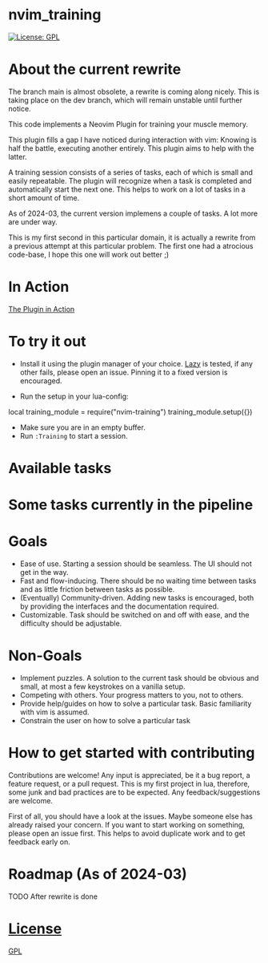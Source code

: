 # nvim_training

[![License: GPL](https://img.shields.io/badge/License-GPL-brightgreen.svg)](https://opensource.org/license/gpl-3-0/)

# About the current rewrite
The branch main is almost obsolete, a rewrite is coming along nicely.
This is taking place on the dev branch, which will remain unstable until 
further notice.

This code implements a Neovim Plugin for training your muscle memory.

This plugin fills a gap I have noticed during interaction with vim:
Knowing is half the battle, executing another entirely.
This plugin aims to help with the latter.

A training session consists of a series of tasks, each of which is small and easily repeatable.
The plugin will recognize when a task is completed and automatically start the next one.
This helps to work on a lot of tasks in a short amount of time.

As of 2024-03, the current version implemens a couple of tasks.
A lot more are under way.

This is my first second in this particular domain, it is actually a 
rewrite from a previous attempt at this particular problem. The first 
one had a atrocious code-base, I hope this one will work out better  ;)

# In Action
[The Plugin in Action](./media/screencast.gif')
# To try it out

- Install it using the plugin manager of your choice. [Lazy](https://github.com/folke/lazy.nvim) is tested, if any other fails, please open an issue. Pinning it to a fixed version is encouraged.

- Run the setup in your lua-config:

local training_module = require("nvim-training")
training_module.setup({})
- Make sure you are in an empty buffer.
- Run `:Training` to start a session.

# Available tasks

# Some tasks currently in the pipeline 

# Goals 
- Ease of use. Starting a session should be seamless. The UI should not get in the way.
- Fast and flow-inducing. There should be no waiting time between tasks and as little friction between tasks as possible.
- (Eventually) Community-driven. Adding new tasks is encouraged, both by providing the interfaces and the documentation required.
- Customizable. Task should be switched on and off with ease, and the difficulty should be adjustable.

# Non-Goals
- Implement puzzles. A solution to the current task should be obvious and small, at most a few keystrokes on a vanilla setup.
- Competing with others. Your progress matters to you, not to others. 
- Provide help/guides on how to solve a particular task. Basic familiarity with vim is assumed.
- Constrain the user on how to solve a particular task


# How to get started with contributing
Contributions are welcome! Any input is appreciated, be it a bug report, a feature request, or a pull request.
This is my first project in lua, therefore, some junk and bad practices are to be expected. Any feedback/suggestions
are welcome. 

First of all, you should have a look at the issues. Maybe someone else has already raised your concern.
If you want to start working on something, please open an issue first. This helps to avoid duplicate work and to get feedback early on.


# Roadmap (As of 2024-03)
TODO After rewrite is done

# [License](/LICENSE)
[GPL](LICENSE)
